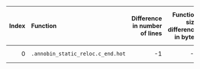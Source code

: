 |   Index | Function                          |   Difference in number of lines |   Function size difference in bytes | Disassembly                                                             |   Number of lines in `assume` build |   Number of bytes in `assume` build |   Number of lines in `none` build |   Number of bytes in `none` build |
|--------:|:----------------------------------|--------------------------------:|------------------------------------:|:------------------------------------------------------------------------|------------------------------------:|------------------------------------:|----------------------------------:|----------------------------------:|
|       0 | `.annobin_static_reloc.c_end.hot` |                              -1 |                                  -7 | [Assumed](0.assume.s.txt), [Ignored](0.none.s.txt), [Diff](0.diff.html) |                                   8 |                             4212696 |                                15 |                           4215441 |